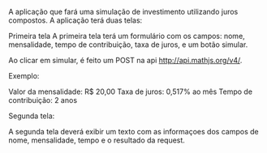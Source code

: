 A aplicação que fará uma simulação de investimento utilizando juros compostos. A aplicação terá duas telas:

Primeira tela
A primeira tela terá um formulário com os campos: nome, mensalidade, tempo de contribuição, taxa de juros,  e um botão simular.

Ao clicar em simular, é feito um POST na api http://api.mathjs.org/v4/.


Exemplo:

Valor da mensalidade: R$ 20,00
Taxa de juros: 0,517% ao mês
Tempo de contribuição: 2 anos



Segunda tela:

A segunda tela deverá exibir um texto com as informaçoes dos campos de nome, mensalidade, tempo e o resultado da request.
